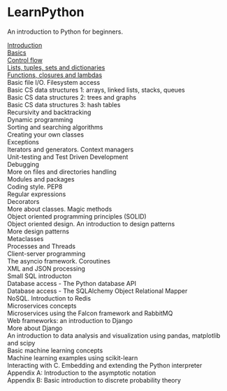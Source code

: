 # LearnPython
An introduction to Python for beginners.

[Introduction](Introduction/Introduction.md)  
[Basics](Basics/Basics.md)  
[Control flow](Control_flow/Control_Flow.md)  
[Lists, tuples, sets and dictionaries](Lists_Tuples_Sets_Dictionaries/Lists_Tuples_Sets_Dictionaries.md)  
[Functions, closures and lambdas](Functions/Functions.md)   
Basic file I/O. Filesystem access   
Basic CS data structures 1: arrays, linked lists, stacks, queues  
Basic CS data structures 2: trees and graphs  
Basic CS data structures 3: hash tables  
Recursivity and backtracking  
Dynamic programming  
Sorting and searching algorithms  
Creating your own classes  
Exceptions  
Iterators and generators. Context managers    
Unit-testing and Test Driven Development    
Debugging  
More on files and directories handling  
Modules and packages  
Coding style. PEP8  
Regular expressions  
Decorators  
More about classes. Magic methods  
Object oriented programming principles (SOLID)  
Object oriented design. An introduction to design patterns  
More design patterns  
Metaclasses  
Processes and Threads  
Client-server programming  
The asyncio framework. Coroutines  
XML and JSON processing  
Small SQL introducton  
Database access - The Python database API  
Database access - The SQLAlchemy Object Relational Mapper  
NoSQL. Introduction to Redis  
Microservices concepts  
Microservices using the Falcon framework and RabbitMQ  
Web frameworks: an introduction to Django  
More about Django  
An introduction to data analysis and visualization using pandas, matplotlib and scipy  
Basic machine learning concepts  
Machine learning examples using scikit-learn  
Interacting with C. Embedding and extending the Python interpreter  
Appendix A: Introduction to the asymptotic notation  
Appendix B: Basic introduction to discrete probability theory